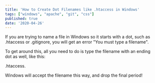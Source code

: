 ```yaml
---
title: 'How to Create Dot Filenames like .htaccess in Windows'
tags: ["windows", "apache", "git", "css"]
published: true
date: '2020-04-26'
---
```

If you are trying to name a file in Windows so it starts with a dot, such as .htaccess or .gitignore, you will get an error "You must type a filename". 

To get around this, all you need to do is type the filename with an ending dot as well, like this:

.htaccess.

Windows will accept the filename this way, and drop the final period!
